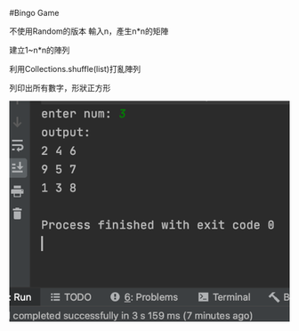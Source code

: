 #Bingo Game

不使用Random的版本
輸入n，產生n*n的矩陣

建立1~n*n的陣列

利用Collections.shuffle(list)打亂陣列

列印出所有數字，形狀正方形

![image](https://github.com/easontsai/Bingo/blob/main/%E6%88%AA%E5%9C%96%202020-11-17%2022.35.40.png)
